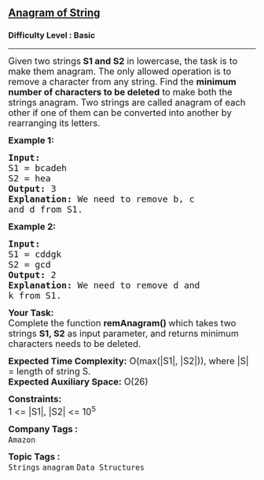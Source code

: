 <h2><a href="https://www.geeksforgeeks.org/problems/anagram-of-string/1?page=5&difficulty=School,Basic&sortBy=submissions">Anagram of String</a></h2><h3>Difficulty Level : Basic</h3><hr><div class="problems_problem_content__Xm_eO"><p><span style="font-size: 18px;">Given two strings<strong> S1 and S2</strong> in lowercase, the task is to make them anagram. The only allowed operation is to remove a character from any string. Find the&nbsp;<strong>minimum number of characters to be deleted</strong> to make both the strings anagram. Two strings are called anagram of each other if one of them can be converted into another by rearranging its letters.</span></p>
<p><strong><span style="font-size: 18px;">Example 1:</span></strong></p>
<pre><strong><span style="font-size: 18px;">Input:
</span></strong><span style="font-size: 18px;">S1 = bcadeh
S2 = hea
<strong>Output: </strong>3<strong>
Explanation: </strong>We need to remove b, c
and d from S1.</span>
</pre>
<p><strong><span style="font-size: 18px;">Example 2:</span></strong></p>
<pre><strong><span style="font-size: 18px;">Input:
</span></strong><span style="font-size: 18px;">S1 = cddgk
S2 = gcd
<strong>Output: </strong>2<strong>
Explanation: </strong>We need to remove d and
k from S1.</span></pre>
<p><strong><span style="font-size: 18px;">Your Task:</span></strong><br><span style="font-size: 18px;">Complete&nbsp;the function&nbsp;<strong>remAnagram()&nbsp;</strong>which takes two strings <strong>S1, S2</strong>&nbsp;as input parameter, and returns minimum characters needs to be deleted.</span></p>
<p><span style="font-size: 18px;"><strong>Expected Time Complexity:</strong>&nbsp;O(max(|S1|, |S2|)), where |S| = length of string S.<br><strong>Expected Auxiliary Space:</strong>&nbsp;O(26)</span></p>
<p><span style="font-size: 18px;"><strong>Constraints:</strong><br>1 &lt;= |S1|, |S2| &lt;= 10<sup>5</sup></span></p></div><p><span style=font-size:18px><strong>Company Tags : </strong><br><code>Amazon</code>&nbsp;<br><p><span style=font-size:18px><strong>Topic Tags : </strong><br><code>Strings</code>&nbsp;<code>anagram</code>&nbsp;<code>Data Structures</code>&nbsp;